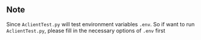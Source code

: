 ## Note

Since `AclientTest.py` will test environment variables `.env`.
So if want to run `AclientTest.py`, please fill in the necessary options of `.env` first